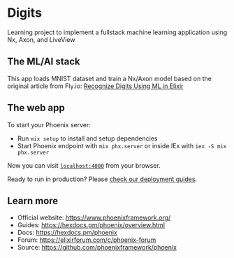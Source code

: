 # Digits

Learning project to implement a fullstack machine learning application using Nx, Axon, and LiveView

## The ML/AI stack

This app loads MNIST dataset and train a Nx/Axon model based on the original article from Fly.io: [Recognize Digits Using ML in Elixir](https://fly.io/phoenix-files/recognize-digits-using-ml-in-elixir/)

## The web app

To start your Phoenix server:

  * Run `mix setup` to install and setup dependencies
  * Start Phoenix endpoint with `mix phx.server` or inside IEx with `iex -S mix phx.server`

Now you can visit [`localhost:4000`](http://localhost:4000) from your browser.

Ready to run in production? Please [check our deployment guides](https://hexdocs.pm/phoenix/deployment.html).

## Learn more

  * Official website: https://www.phoenixframework.org/
  * Guides: https://hexdocs.pm/phoenix/overview.html
  * Docs: https://hexdocs.pm/phoenix
  * Forum: https://elixirforum.com/c/phoenix-forum
  * Source: https://github.com/phoenixframework/phoenix

